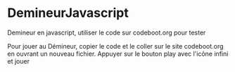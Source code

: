 # DemineurJavascript
Demineur en javascript, utiliser le code sur codeboot.org pour tester


Pour jouer au Démineur, copier le code et le coller sur le site codeboot.org en ouvrant un nouveau fichier.
Appuyer sur le bouton play avec l'icône infini et jouer
